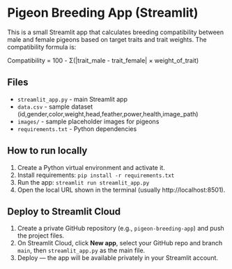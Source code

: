 
# Pigeon Breeding App (Streamlit)

This is a small Streamlit app that calculates breeding compatibility between male and female pigeons
based on target traits and trait weights. The compatibility formula is:

Compatibility = 100 - Σ(|trait_male - trait_female| × weight_of_trait)

## Files
- `streamlit_app.py` - main Streamlit app
- `data.csv` - sample dataset (id,gender,color,weight,head,feather,power,health,image_path)
- `images/` - sample placeholder images for pigeons
- `requirements.txt` - Python dependencies

## How to run locally
1. Create a Python virtual environment and activate it.
2. Install requirements: `pip install -r requirements.txt`
3. Run the app: `streamlit run streamlit_app.py`
4. Open the local URL shown in the terminal (usually http://localhost:8501).

## Deploy to Streamlit Cloud
1. Create a private GitHub repository (e.g., `pigeon-breeding-app`) and push the project files.
2. On Streamlit Cloud, click **New app**, select your GitHub repo and branch `main`, then `streamlit_app.py` as the main file.
3. Deploy — the app will be available privately in your Streamlit account.
